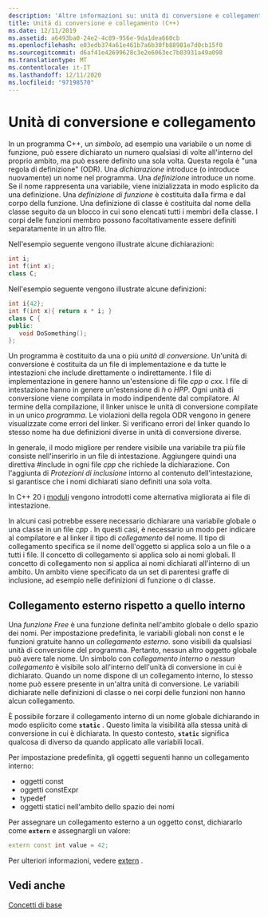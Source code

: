 ```yaml
---
description: 'Altre informazioni su: unità di conversione e collegamento'
title: Unità di conversione e collegamento (C++)
ms.date: 12/11/2019
ms.assetid: a6493ba0-24e2-4c89-956e-9da1dea660cb
ms.openlocfilehash: e03edb374a61e461b7a6b30fb88981e7d0cb15f0
ms.sourcegitcommit: d6af41e42699628c3e2e6063ec7b03931a49a098
ms.translationtype: MT
ms.contentlocale: it-IT
ms.lasthandoff: 12/11/2020
ms.locfileid: "97198570"
---
```

# <a name="translation-units-and-linkage"></a>Unità di conversione e collegamento

In un programma C++, un *simbolo*, ad esempio una variabile o un nome di funzione, può essere dichiarato un numero qualsiasi di volte all'interno del proprio ambito, ma può essere definito una sola volta. Questa regola è "una regola di definizione" (ODR). Una *dichiarazione* introduce (o introduce nuovamente) un nome nel programma. Una *definizione* introduce un nome. Se il nome rappresenta una variabile, viene inizializzata in modo esplicito da una definizione. Una *definizione di funzione* è costituita dalla firma e dal corpo della funzione. Una definizione di classe è costituita dal nome della classe seguito da un blocco in cui sono elencati tutti i membri della classe. I corpi delle funzioni membro possono facoltativamente essere definiti separatamente in un altro file.

Nell'esempio seguente vengono illustrate alcune dichiarazioni:

```cpp
int i;
int f(int x);
class C;
```

Nell'esempio seguente vengono illustrate alcune definizioni:

```cpp
int i{42};
int f(int x){ return x * i; }
class C {
public:
   void DoSomething();
};
```

Un programma è costituito da una o più *unità di conversione*. Un'unità di conversione è costituita da un file di implementazione e da tutte le intestazioni che include direttamente o indirettamente. I file di implementazione in genere hanno un'estensione di file *cpp* o *cxx*. I file di intestazione hanno in genere un'estensione di *h* o *HPP*. Ogni unità di conversione viene compilata in modo indipendente dal compilatore. Al termine della compilazione, il linker unisce le unità di conversione compilate in un unico *programma*. Le violazioni della regola ODR vengono in genere visualizzate come errori del linker. Si verificano errori del linker quando lo stesso nome ha due definizioni diverse in unità di conversione diverse.

In generale, il modo migliore per rendere visibile una variabile tra più file consiste nell'inserirlo in un file di intestazione. Aggiungere quindi una direttiva #include in ogni file *cpp* che richiede la dichiarazione. Con l'aggiunta di *Protezioni di inclusione* intorno al contenuto dell'intestazione, si garantisce che i nomi dichiarati siano definiti una sola volta.

In C++ 20 i [moduli](modules-cpp.md) vengono introdotti come alternativa migliorata ai file di intestazione.

In alcuni casi potrebbe essere necessario dichiarare una variabile globale o una classe in un file *cpp* . In questi casi, è necessario un modo per indicare al compilatore e al linker il tipo di *collegamento* del nome. Il tipo di collegamento specifica se il nome dell'oggetto si applica solo a un file o a tutti i file. Il concetto di collegamento si applica solo ai nomi globali. Il concetto di collegamento non si applica ai nomi dichiarati all'interno di un ambito. Un ambito viene specificato da un set di parentesi graffe di inclusione, ad esempio nelle definizioni di funzione o di classe.

## <a name="external-vs-internal-linkage"></a>Collegamento esterno rispetto a quello interno

Una *funzione Free* è una funzione definita nell'ambito globale o dello spazio dei nomi. Per impostazione predefinita, le variabili globali non const e le funzioni gratuite hanno un *collegamento esterno*. sono visibili da qualsiasi unità di conversione del programma. Pertanto, nessun altro oggetto globale può avere tale nome. Un simbolo con *collegamento interno* o *nessun collegamento* è visibile solo all'interno dell'unità di conversione in cui è dichiarato. Quando un nome dispone di un collegamento interno, lo stesso nome può essere presente in un'altra unità di conversione. Le variabili dichiarate nelle definizioni di classe o nei corpi delle funzioni non hanno alcun collegamento.

È possibile forzare il collegamento interno di un nome globale dichiarando in modo esplicito come **`static`** . Questo limita la visibilità alla stessa unità di conversione in cui è dichiarata. In questo contesto, **`static`** significa qualcosa di diverso da quando applicato alle variabili locali.

Per impostazione predefinita, gli oggetti seguenti hanno un collegamento interno:

- oggetti const
- oggetti constExpr
- typedef
- oggetti statici nell'ambito dello spazio dei nomi

Per assegnare un collegamento esterno a un oggetto const, dichiararlo come **`extern`** e assegnargli un valore:

```cpp
extern const int value = 42;
```

Per ulteriori informazioni, vedere [extern](extern-cpp.md) .

## <a name="see-also"></a>Vedi anche

[Concetti di base](../cpp/basic-concepts-cpp.md)
